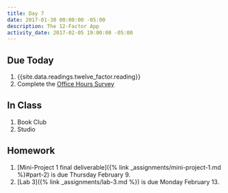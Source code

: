 ```yaml
---
title: Day 7
date: 2017-01-30 00:00:00 -05:00
description: The 12-Factor App
activity_date: 2017-02-05 19:00:00 -05:00
---
```


## Due Today

1. {{site.data.readings.twelve_factor.reading}}
2. Complete the [Office Hours Survey](https://docs.google.com/spreadsheets/d/1H0vha0_uumbFnhstNFzfGn7q41b6OrdzD3pzAWIqzAo/edit#gid=0)


## In Class

1. Book Club
3. Studio


## Homework

1. [Mini-Project 1 final deliverable]({% link _assignments/mini-project-1.md %}#part-2) is due Thursday February 9.
2. [Lab 3]({% link _assignments/lab-3.md %}) is due Monday February 13.

